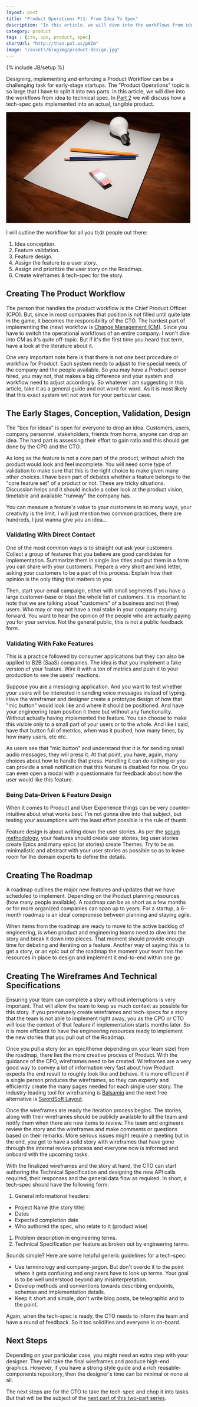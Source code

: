 ```yaml
---
layout: post
title: "Product Operations Pt1: From Idea To Spec"
description: "In this article, we will dive into the workflows from idea conception to technical spec. In Part 2 we will discuss how a tech-spec gets implemented into an actual, tangible product."
category: product
tags : [cto, cpo, product, spec]
shortUrl: "http://than.pol.as/p8Zm"
image: "/assets/blogimg/product-design.jpg"
---
```


{% include JB/setup %}

Designing, implementing and enforcing a Product Workflow can be a challenging task for early-stage startups. The "Product Operations" topic is so large that I have to split it into two parts. In this article, we will dive into the workflows from idea to technical spec. In [Part 2][blog.pm] we will discuss how a tech-spec gets implemented into an actual, tangible product.

![Product Design][img.product]


I will outline the workflow for all you tl;dr people out there:

1. Idea conception.
1. Feature validation.
1. Feature design.
1. Assign the feature to a user story.
1. Assign and prioritize the user story on the Roadmap.
1. Create wireframes & tech-spec for the story.

## Creating The Product Workflow

The person that handles the product workflow is the Chief Product Officer (CPO). But, since in most companies that position is not filled until quite late in the game, it becomes the responsibility of the CTO. The hardest part of implementing the (new) workflow is [Change Management (CM)](https://en.wikipedia.org/wiki/Change_management). Since you have to switch the operational workflows of an entire company. I won't dive into CM as it's quite off-topic. But if it's the first time you heard that term, have a look at the literature about it.

One very important note here is that there is not one best procedure or workflow for Product. Each system needs to adjust to the special needs of the company and the people available. So you may have a Product person hired, you may not, that makes a big difference and your system and workflow need to adjust accordingly. So whatever I am suggesting in this article, take it as a general guide and not word for word. As it is most likely that this exact system will not work for your particular case.

## The Early Stages, Conception, Validation, Design

The "box for ideas" is open for everyone to drop an idea. Customers, users, company personnel, stakeholders, friends from home, anyone can drop an idea. The hard part is assessing their effort to gain ratio and this should get done by the CPO and the CTO.

As long as the feature is not a core part of the product, without which the product would look and feel incomplete. You will need some type of validation to make sure that this is the right choice to make given many other choices. I have been part of debates whether a feature belongs to the "core feature set" of a product or not. These are tricky situations. Discussion helps and it should include a sober look at the product vision, timetable and available "runway" the company has.

You can measure a feature's value to your customers in so many ways, your creativity is the limit. I will just mention two common practices, there are hundreds, I just wanna give you an idea...

### Validating With Direct Contact

One of the most common ways is to straight out ask your customers. Collect a group of features that you believe are good candidates for implementation. Summarize them in single line titles and put them in a form you can share with your customers. Prepare a very short and kind letter, asking your customers to be a part of this process. Explain how their opinion is the only thing that matters to you.

Then, start your email campaign, either with small segments if you have a large customer-base or blast the whole list of customers. It is important to note that we are talking about "customers" of a business and not (free) users. Who may or may not have a real stake in your company moving forward. You want to hear the opinion of the people who are actually paying you for your service. Not the general public, this is not a public feedback form.

### Validating With Fake Features

This is a practice followed by consumer applications but they can also be applied to B2B (SaaS) companies. The idea is that you implement a fake version of your feature. Wire it with a ton of metrics and push it to your production to see the users' reactions.

Suppose you are a messaging application. And you want to test whether your users will be interested in sending voice messages instead of typing. Have the wireframer and designer create a prototype design of how that "mic button" would look like and where it should be positioned. And have your engineering team position it there but without any functionality. Without actually having implemented the feature. You can choose to make this visible only to a small part of your users or to the whole. And like I said, have that button full of metrics, when was it pushed, how many times, by how many users, etc etc.

As users see that "mic button" and understand that it is for sending small audio messages, they will press it. At that point, you have, again, many choices about how to handle that press. Handling it can do nothing or you can provide a small notification that this feature is disabled for now. Or you can even open a modal with a questionnaire for feedback about how the user would like this feature.

### Being Data-Driven & Feature Design

When it comes to Product and User Experience things can be very counter-intuitive about what works best. I'm not gonna dive into that subject, but testing your assumptions with the least effort possible is the rule of thumb.

Feature design is about writing down the user stories. As per the [scrum methodology](https://hackernoon.com/a-practical-scrum-overview-f46810295e8b), your features should create user stories, big user stories create Epics and many epics (or stories) create Themes. Try to be as minimalistic and abstract with your user stories as possible so as to leave room for the domain experts to define the details.

## Creating The Roadmap

A roadmap outlines the major new features and updates that we have scheduled to implement. Depending on the Product planning resources (how many people available). A roadmap can be as short as a few months or for more organized companies can span up to years. For a startup, a 6-month roadmap is an ideal compromise between planning and staying agile.

When items from the roadmap are ready to move to the active backlog of engineering, is when product and engineering teams need to dive into the story and break it down into pieces. That moment should provide enough time for debating and iterating on a feature. Another way of saying this is to get a story, or an epic out of the roadmap the moment your team has the resources in place to design and implement it end-to-end within one go.

## Creating The Wireframes And Technical Specifications

Ensuring your team can complete a story without interruptions is very important. That will allow the team to keep as much context as possible for this story. If you prematurely create wireframes and tech-specs for a story that the team is not able to implement right away, you as the CPO or CTO will lose the context of that feature if implementation starts months later. So it is more efficient to have the engineering resources ready to implement the new stories that you pull out of the Roadmap.

Once you pull a story (or an epic/theme depending on your team size) from the roadmap, there lies the more creative process of Product. With the guidance of the CPO, wireframes need to be created. Wireframes are a very good way to convey a lot of information very fast about how Product expects the end result to roughly look like and behave. It is more efficient if a single person produces the wireframes, so they can expertly and efficiently create the many pages needed for each single user story. The industry-leading tool for wireframing is [Balsamiq](https://balsamiq.com/) and the next free alternative is [SwordSoft Layout](http://www.swordsoft.idv.tw/).

Once the wireframes are ready the iteration process begins. The stories, along with their wireframes should be publicly available to all the team and notify them when there are new items to review. The team and engineers review the story and the wireframes and make comments or questions based on their remarks. More serious issues might require a meeting but in the end, you get to have a solid story with wireframes that have gone through the internal review process and everyone now is informed and onboard with the upcoming tasks.

With the finalized wireframes and the story at hand, the CTO can start authoring the Technical Specification and designing the new API calls required, their responses and the general data flow as required. In short, a tech-spec should have the following form:

1. General informational headers:
  * Project Name (the story title)
  * Dates
  * Expected completion date
  * Who authored the spec, who relate to it (product wise)
1. Problem description in engineering terms.
1. Technical Specification per feature as broken out by engineering terms.

Sounds simple? Here are some helpful generic guidelines for a tech-spec:

* Use terminology and company-jargon. But don't overdo it to the point where it gets confusing and engineers have to look up terms. Your goal is to be well understood beyond any misinterpretation.
* Develop methods and conventions towards describing endpoints, schemas and implementation details.
* Keep it short and simple, don't write blog posts, be telegraphic and to the point.

Again, when the tech-spec is ready, the CTO needs to inform the team and have a round of feedback. So it too solidifies and everyone is on-board.

## Next Steps

Depending on your particular case, you might need an extra step with your designer. They will take the final wireframes and produce high-end graphics. However, if you have a strong style guide and a rich reusable-components repository, then the designer's time can be minimal or none at all.

The next steps are for the CTO to take the tech-spec and chop it into tasks. But that will be the subject of the [next part of this two-part series][blog.pm].

[img.product]:  /assets/blogimg/product-design.jpg  "Product Design"
[blog.pm]: /product/product-operations-pt2-product-management "Product Management"
